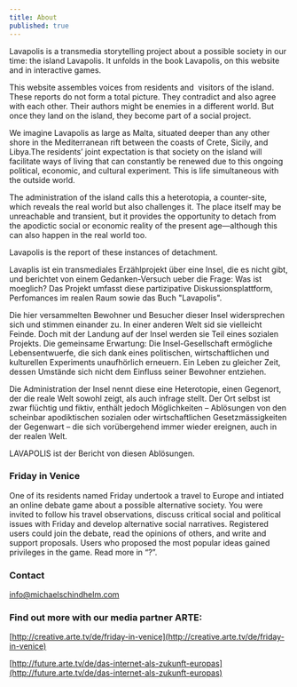 ```yaml
---
title: About
published: true
---
```


Lavapolis is a transmedia storytelling project about a possible society in our time: the island Lavapolis. It unfolds in the book Lavapolis, on this website and in interactive games.

This website assembles voices from residents and  visitors of the island. These reports do not form a total picture. They contradict and also agree with each other. Their authors might be enemies in a different world. But once they land on the island, they become part of a social project. 

We imagine Lavapolis as large as Malta, situated deeper than any other shore in the Mediterranean rift between the coasts of Crete, Sicily, and Libya.The residents’ joint expectation is that society on the island will facilitate ways of living that can constantly be renewed due to this ongoing political, economic, and cultural experiment. This is life simultaneous with the outside world. 

The administration of the island calls this a heterotopia, a counter-site, which reveals the real world but also challenges it. The place itself may be unreachable and transient, but it provides the opportunity to detach from the apodictic social or economic reality of the present age—although this can also happen in the real world too. 

Lavapolis is the report of these instances of detachment.


Lavaplis ist ein transmediales Erzählprojekt über eine Insel, die es nicht gibt, und berichtet von einem Gedanken-Versuch ueber die Frage: Was ist moeglich? Das Projekt umfasst diese partizipative Diskussionsplattform, Perfomances im realen Raum sowie das Buch "Lavapolis".  

Die hier versammelten Bewohner und Besucher dieser Insel widersprechen sich und stimmen einander zu. In einer anderen Welt sid sie vielleicht Feinde. Doch mit der Landung auf der Insel werden sie Teil eines sozialen Projekts. Die gemeinsame Erwartung: Die Insel-Gesellschaft ermögliche Lebensentwuerfe, die sich dank eines politischen, wirtschaftlichen und kulturellen Experiments unaufhörlich erneuern. Ein Leben zu gleicher Zeit, dessen Umstände sich nicht dem Einfluss seiner Bewohner entziehen. 

Die Administration der Insel nennt diese eine Heterotopie, einen Gegenort, der die reale Welt sowohl zeigt, als auch infrage stellt. Der Ort selbst ist zwar flüchtig und fiktiv, enthält jedoch Möglichkeiten – Ablösungen von den scheinbar apodiktischen sozialen oder wirtschaftlichen Gesetzmässigkeiten der Gegenwart – die sich vorübergehend immer wieder ereignen, auch in der realen Welt. 

LAVAPOLIS ist der Bericht von diesen Ablösungen. 


### Friday in Venice
One of its residents named Friday undertook a travel to Europe and intiated an online debate game about a possible alternative society. You were invited to follow his travel observations, discuss critical social and political issues with Friday and develop alternative social narratives. Registered users could join the debate, read the opinions of others, and write and support proposals. Users who proposed the most popular ideas gained privileges in the game. Read more in “?”.

### Contact
[info@michaelschindhelm.com](mailto:info@michaelschindhelm.com)

### Find out more with our media partner ARTE: 

[http://creative.arte.tv/de/friday-in-venice](http://creative.arte.tv/de/friday-in-venice)

[http://future.arte.tv/de/das-internet-als-zukunft-europas](http://future.arte.tv/de/das-internet-als-zukunft-europas)
